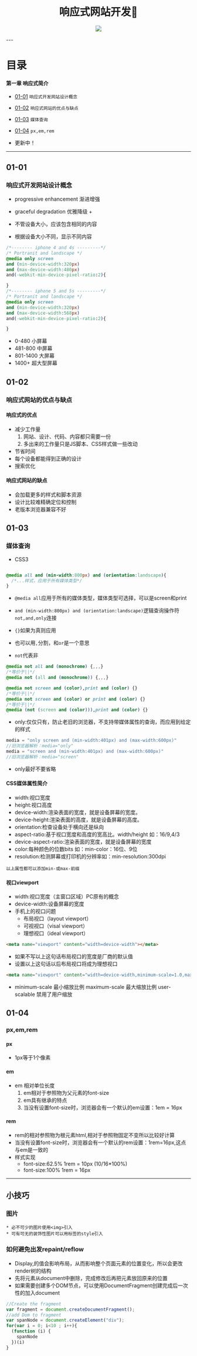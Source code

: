 <h1 align="center">响应式网站开发📱</h1>
<p align="center"><img src="https://timgsa.baidu.com/timg?image&quality=80&size=b9999_10000&sec=1496594903275&di=4e3edd5421a71e1369a30d5bc7f5cb2e&imgtype=0&src=http%3A%2F%2Fpmo804649.pic19.websiteonline.cn%2Fupload%2F1afw.jpg" /></p>
---

# 目录
#### 第一章 响应式简介
* [01-01](https://github.com/TYRMars/ResponseiveWeb#01-01) `响应式开发网站设计概念`
* [01-02](https://github.com/TYRMars/ResponseiveWeb#01-02) `响应式网站的优点与缺点`
* [01-03](https://github.com/TYRMars/ResponseiveWeb#01-03) `媒体查询`
* [01-04](https://github.com/TYRMars/ResponseiveWeb#01-04) `px,em,rem`

* 更新中！

---

## 01-01
### 响应式开发网站设计概念

* progressive enhancement 渐进增强
* graceful degradation    优雅降级 +

* 不管设备大小，应该包含相同的内容
* 根据设备大小不同，显示不同内容

```CSS
/*-------- iphone 4 and 4s ---------*/
/* Portranit and landscape */
@media only screen
and (min-device-width:320px)
and (max-device-width:480px)
and(-webkit-min-device-pixel-ratio:2){

}
/*-------- iphone 5 and 5s ---------*/
/* Portranit and landscape */
@media only screen
and (min-device-width:320px)
and (max-device-width:568px)
and(-webkit-min-device-pixel-ratio:2){

}
```
* 0-480 小屏幕
* 481-800 中屏幕
* 801-1400 大屏幕
* 1400+ 超大型屏幕

## 01-02
### 响应式网站的优点与缺点
#### 响应式的优点
* 减少工作量
    1. 网站、设计、代码、内容都只需要一份
    2. 多出来的工作量只是JS脚本、CSS样式做一些改动
* 节省时间
* 每个设备都能得到正确的设计
* 搜索优化
#### 响应式网站的缺点
* 会加载更多的样式和脚本资源
* 设计比较难精确定位和控制
* 老版本浏览器兼容不好

## 01-03
### 媒体查询
* CSS3

```CSS

@media all and (min-width:800px) and (orientation:landscape){
  /*...样式，应用于所有媒体类型*/
}

```
* `@media all`应用于所有的媒体类型，媒体类型可选择，可以是screen和print

* `and (min-width:800px) and (orientation:landscape)`逻辑查询操作符`not,and,only`连接

* `{}`如果为真则应用

* 也可以用`,`分割，和`or`是一个意思

* `not`代表非

```CSS
@media not all and (monochrome) {,,,}
/*等价于||*/
@media not (all and (monochrome)) {,,,}
```

```CSS
@media not screen and (color),print and (color) {}
/*等价于||*/
@media not screen and (color) or print and (color) {}
/*等价于||*/
@media (not (screen and (color))),print and (color) {}
```

* only:仅仅只有，防止老旧的浏览器，不支持带媒体属性的查询，而应用到给定的样式

```JavaScript
media = "only screen and (min-width:401px) and (max-width:600px)"
//旧浏览器解析：media="only"
media = "screen and (min-width:401px) and (max-width:600px)"
//旧浏览器解析：media="screen"
```

* only最好不要省略

#### CSS媒体属性简介

* width:视口宽度
* height:视口高度
* device-width:渲染表面的宽度，就是设备屏幕的宽度。
* device-height:渲染表面的高度，就是设备屏幕的高度。
* orientation:检查设备处于横向还是纵向
* aspect-ratio:基于视口宽度和高度的宽高比。width/height 如：16/9,4/3
* device-aspect-ratio:渲染表面的宽度，就是设备屏幕的宽度
* color:每种颜色的位数bits 如：min-color：16位、9位
* resolution:检测屏幕或打印机的分辨率如：min-resolution:300dpi

`以上属性都可以添加min-或max-前缀`

#### 视口viewport
* width:视口宽度（主窗口区域）PC原有的概念
* device-width:设备屏幕的宽度
* 手机上的视口问题
    * 布局视口（layout viewport）
    * 可视视口（visal viewport）
    * 理想视口（ideal viewport）

```html
<meta name="viewport" content="width=device-width"></meta>
```
* 如果不写以上这句话布局视口的宽度是厂商的默认值
* 设置以上这句话以后布局视口将成为理想视口

```html
<meta name="viewport" content="width=device-width,minimum-scale=1.0,maximum-scale=1.0,user-scalable=no"/>
```
* minimum-scale 最小缩放比例 maximum-scale 最大缩放比例 user-scalable 禁用了用户缩放

## 01-04
### px,em,rem
#### px
* 1px等于1个像素
#### em
* em 相对单位长度
  1. em相对于参照物为父元素的font-size
  2. em具有继承的特点
  3. 当没有设置font-size时，浏览器会有一个默认的em设置：1em = 16px
#### rem
* rem的相对参照物为根元素html,相对于参照物固定不变所以比较好计算
* 当没有设置font-size时，浏览器会有一个默认的rem设置：1rem=16px,这点与em是一致的
* 样式实现
    * font-size:62.5% 1rem = 10px (10/16*100%)
    * font-size:100% 1rem = 16px

---

## 小技巧
### 图片
    * 必不可少的图片使用<img>引入
    * 可有可无的装饰性图片可以用标签的style引入

### 如何避免出发repaint/reflow
* Display,的值会影响布局，从而影响整个页面元素的位置变化，所以会更改render树的结构
* 先将元素从document中删除，完成修改后再把元素放回原来的位置
* 如果需要创建多个DOM节点，可以使用DocumentFragment创建完成后一次性的加入document
```JavaScript
//Create the fragment
var fragment = document.createDocumentFragment();
//add Dom to fragment
var spanNode = document.createElement("div");
for(var i = 0; i<10 ; i++){
  (function (i) {
    spanNode
  })(i)
}
```
